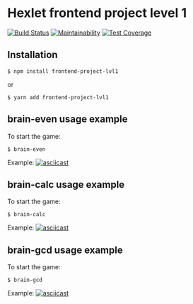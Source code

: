 Hexlet frontend project level 1
===============================
[![Build Status](https://travis-ci.org/sixnames/frontend-project-lvl1.svg?branch=master)](https://travis-ci.org/sixnames/frontend-project-lvl1)
[![Maintainability](https://api.codeclimate.com/v1/badges/2cb033b6847d7b377dba/maintainability)](https://codeclimate.com/github/sixnames/frontend-project-lvl1/maintainability)
[![Test Coverage](https://api.codeclimate.com/v1/badges/2cb033b6847d7b377dba/test_coverage)](https://codeclimate.com/github/sixnames/frontend-project-lvl1/test_coverage)

Installation
------------------
`$ npm install frontend-project-lvl1`

or

`$ yarn add frontend-project-lvl1`

brain-even usage example
------------------

To start the game:

`$ brain-even`

Example:
[![asciicast](https://asciinema.org/a/280965.svg)](https://asciinema.org/a/280965)

brain-calc usage example
------------------

To start the game:

`$ brain-calc`

Example:
[![asciicast](https://asciinema.org/a/283021.svg)](https://asciinema.org/a/283021)

brain-gcd usage example
------------------

To start the game:

`$ brain-gcd`

Example:
[![asciicast](https://asciinema.org/a/283025.svg)](https://asciinema.org/a/283025)

